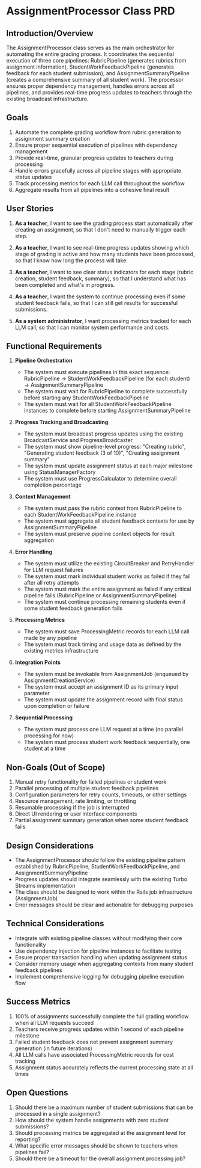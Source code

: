 # AssignmentProcessor Class PRD

## Introduction/Overview

The AssignmentProcessor class serves as the main orchestrator for automating the entire grading process. It coordinates the sequential execution of three core pipelines: RubricPipeline (generates rubrics from assignment information), StudentWorkFeedbackPipeline (generates feedback for each student submission), and AssignmentSummaryPipeline (creates a comprehensive summary of all student work). The processor ensures proper dependency management, handles errors across all pipelines, and provides real-time progress updates to teachers through the existing broadcast infrastructure.

## Goals

1. Automate the complete grading workflow from rubric generation to assignment summary creation
2. Ensure proper sequential execution of pipelines with dependency management
3. Provide real-time, granular progress updates to teachers during processing
4. Handle errors gracefully across all pipeline stages with appropriate status updates
5. Track processing metrics for each LLM call throughout the workflow
6. Aggregate results from all pipelines into a cohesive final result

## User Stories

1. **As a teacher**, I want to see the grading process start automatically after creating an assignment, so that I don't need to manually trigger each step.

2. **As a teacher**, I want to see real-time progress updates showing which stage of grading is active and how many students have been processed, so that I know how long the process will take.

3. **As a teacher**, I want to see clear status indicators for each stage (rubric creation, student feedback, summary), so that I understand what has been completed and what's in progress.

4. **As a teacher**, I want the system to continue processing even if some student feedback fails, so that I can still get results for successful submissions.

5. **As a system administrator**, I want processing metrics tracked for each LLM call, so that I can monitor system performance and costs.

## Functional Requirements

1. **Pipeline Orchestration**
   - The system must execute pipelines in this exact sequence: RubricPipeline → StudentWorkFeedbackPipeline (for each student) → AssignmentSummaryPipeline
   - The system must wait for RubricPipeline to complete successfully before starting any StudentWorkFeedbackPipeline
   - The system must wait for all StudentWorkFeedbackPipeline instances to complete before starting AssignmentSummaryPipeline

2. **Progress Tracking and Broadcasting**
   - The system must broadcast progress updates using the existing BroadcastService and ProgressBroadcaster
   - The system must show pipeline-level progress: "Creating rubric", "Generating student feedback (3 of 10)", "Creating assignment summary"
   - The system must update assignment status at each major milestone using StatusManagerFactory
   - The system must use ProgressCalculator to determine overall completion percentage

3. **Context Management**
   - The system must pass the rubric context from RubricPipeline to each StudentWorkFeedbackPipeline instance
   - The system must aggregate all student feedback contexts for use by AssignmentSummaryPipeline
   - The system must preserve pipeline context objects for result aggregation

4. **Error Handling**
   - The system must utilize the existing CircuitBreaker and RetryHandler for LLM request failures
   - The system must mark individual student works as failed if they fail after all retry attempts
   - The system must mark the entire assignment as failed if any critical pipeline fails (RubricPipeline or AssignmentSummaryPipeline)
   - The system must continue processing remaining students even if some student feedback generation fails

5. **Processing Metrics**
   - The system must save ProcessingMetric records for each LLM call made by any pipeline
   - The system must track timing and usage data as defined by the existing metrics infrastructure

6. **Integration Points**
   - The system must be invokable from AssignmentJob (enqueued by AssignmentCreationService)
   - The system must accept an assignment ID as its primary input parameter
   - The system must update the assignment record with final status upon completion or failure

7. **Sequential Processing**
   - The system must process one LLM request at a time (no parallel processing for now)
   - The system must process student work feedback sequentially, one student at a time

## Non-Goals (Out of Scope)

1. Manual retry functionality for failed pipelines or student work
2. Parallel processing of multiple student feedback pipelines
3. Configuration parameters for retry counts, timeouts, or other settings
4. Resource management, rate limiting, or throttling
5. Resumable processing if the job is interrupted
6. Direct UI rendering or user interface components
7. Partial assignment summary generation when some student feedback fails

## Design Considerations

- The AssignmentProcessor should follow the existing pipeline pattern established by RubricPipeline, StudentWorkFeedbackPipeline, and AssignmentSummaryPipeline
- Progress updates should integrate seamlessly with the existing Turbo Streams implementation
- The class should be designed to work within the Rails job infrastructure (AssignmentJob)
- Error messages should be clear and actionable for debugging purposes

## Technical Considerations

- Integrate with existing pipeline classes without modifying their core functionality
- Use dependency injection for pipeline instances to facilitate testing
- Ensure proper transaction handling when updating assignment status
- Consider memory usage when aggregating contexts from many student feedback pipelines
- Implement comprehensive logging for debugging pipeline execution flow

## Success Metrics

1. 100% of assignments successfully complete the full grading workflow when all LLM requests succeed
2. Teachers receive progress updates within 1 second of each pipeline milestone
3. Failed student feedback does not prevent assignment summary generation (in future iterations)
4. All LLM calls have associated ProcessingMetric records for cost tracking
5. Assignment status accurately reflects the current processing state at all times

## Open Questions

1. Should there be a maximum number of student submissions that can be processed in a single assignment?
2. How should the system handle assignments with zero student submissions?
3. Should processing metrics be aggregated at the assignment level for reporting?
4. What specific error messages should be shown to teachers when pipelines fail?
5. Should there be a timeout for the overall assignment processing job?